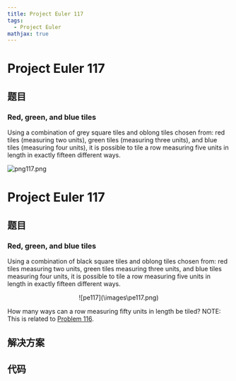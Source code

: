 ```yaml
---
title: Project Euler 117
tags:
  - Project Euler
mathjax: true
---
```

<escape><!-- more --></escape>
    
# Project Euler 117
## 题目
### Red, green, and blue tiles

Using a combination of grey square tiles and oblong tiles chosen from: red tiles (measuring two units), green tiles (measuring three units), and blue tiles (measuring four units), it is possible to tile a row measuring five units in length in exactly fifteen different ways.

<div class="center">
<img src="project/images/p117.png" alt="png117.png" />

# Project Euler 117
## 题目
### Red, green, and blue tiles
Using a combination of black square tiles and oblong tiles chosen from: red tiles measuring two units, green tiles measuring three units, and blue tiles measuring four units, it is possible to tile a row measuring five units in length in exactly fifteen different ways.
<center>![pe117](\images\pe117.png)</center>

How many ways can a row measuring fifty units in length be tiled?
NOTE: This is related to <a href="/Problem101-125/#Problem_116">Problem 116</a>.


## 解决方案


## 代码


